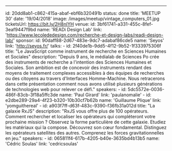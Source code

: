 ---

id: 20dd8ab1-c862-415a-abaf-ebf6b320491b
status: done
title: 'MEETUP 30'
date: '19/04/2018'
image: /images/meetup/vintage_computers_01.jpg
ticketsUrl: https://bit.ly/2H8nIYH
venue:
id: 3bf61741-a331-455c-8fef-3eaf9447f9bd
name: 'READi Design Lab'
link: 'https://www.lecolededesign.com/recherche-et-design-labs/readi-design-lab/'
sponsor:
id: 90daff88-2d67-483e-9dc7-adabaf86cde5
name: 'Seyos'
link: 'http://seyos.fr/'
talks: -
id: 2f40de1b-9dd5-4f12-9b52-1f333975306f
title: "Le JavaScript comme instrument de recherche en Sciences Humaines et Sociales"
description: "Depuis 9 ans, le médialab de Sciences Po crée des instruments de recherche a l'intention des Sciences Humaines et Sociales. Son ambition est de concevoir des instruments rendant des moyens de traitement complexes accessibles à des équipes de recherches ou des citoyens au travers d'Interfaces Homme-Machine. Nous retracerons dans cette présentation comment nous avons utilisé plusieurs générations de technologies web pour relever ce défi."
speakers: -
id: 5dc5572e-0036-486f-83cb-3f18a5ffc3de
name: 'Paul Girard'
link: 'paulanomalie' -
id: e2dbe289-29a4-4f23-b320-10b30cf7b62b
name: 'Guillaume Plique'
link: 'yomguithereal' -
id: a903f7ff-d63f-483c-9390-f36fb31a012d
title: "La galaxie RxJS"
description: "RxJS vous offre plus de 100 opérateurs. Comment rechercher et localiser les opérateurs qui compléteront votre prochaine mission ? Observez la forme particulière de cette galaxie. Etudiez les matériaux qui la compose. Découvrez son cœur fondamental. Distinguez les opérateurs satellites des autres. Comprenez les forces gravitationnelles en jeu."
speakers: -
id: 065811f4-617b-4205-b40e-3635bd4b13b5
name: 'Cédric Soulas'
link: 'cedricsoulas'
